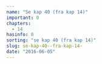 ```yaml
---
name: "Se kap 40 (fra kap 14)"
important: 0
chapters:
  - 14
hasinfo: 0
sorting: "se kap 40 (fra kap 14)"
slug: se-kap-40--fra-kap-14-
date: "2016-06-05"
---
```

